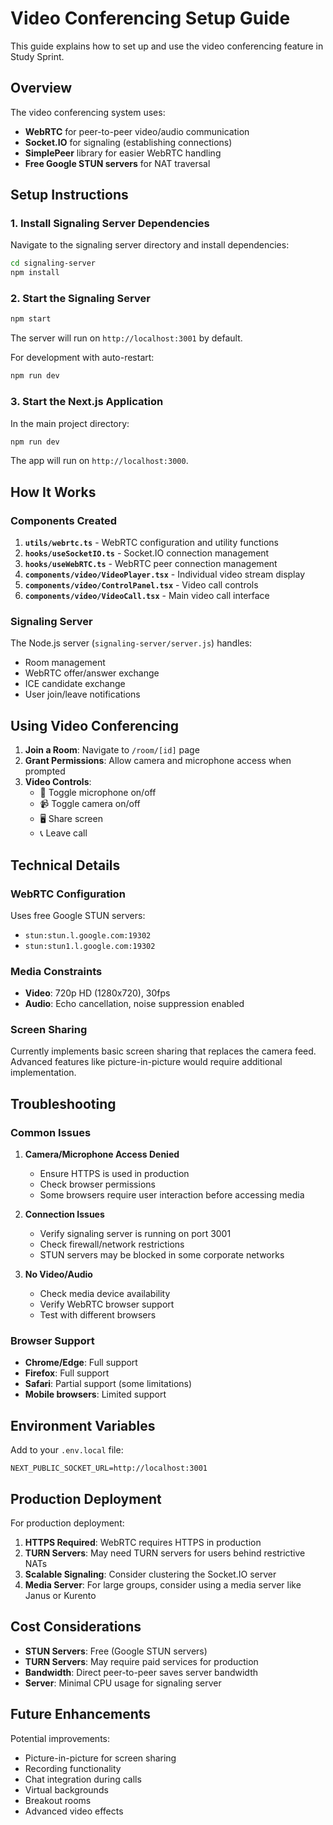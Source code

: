 # Video Conferencing Setup Guide

This guide explains how to set up and use the video conferencing feature in Study Sprint.

## Overview

The video conferencing system uses:

- **WebRTC** for peer-to-peer video/audio communication
- **Socket.IO** for signaling (establishing connections)
- **SimplePeer** library for easier WebRTC handling
- **Free Google STUN servers** for NAT traversal

## Setup Instructions

### 1. Install Signaling Server Dependencies

Navigate to the signaling server directory and install dependencies:

```bash
cd signaling-server
npm install
```

### 2. Start the Signaling Server

```bash
npm start
```

The server will run on `http://localhost:3001` by default.

For development with auto-restart:

```bash
npm run dev
```

### 3. Start the Next.js Application

In the main project directory:

```bash
npm run dev
```

The app will run on `http://localhost:3000`.

## How It Works

### Components Created

1. **`utils/webrtc.ts`** - WebRTC configuration and utility functions
2. **`hooks/useSocketIO.ts`** - Socket.IO connection management
3. **`hooks/useWebRTC.ts`** - WebRTC peer connection management
4. **`components/video/VideoPlayer.tsx`** - Individual video stream display
5. **`components/video/ControlPanel.tsx`** - Video call controls
6. **`components/video/VideoCall.tsx`** - Main video call interface

### Signaling Server

The Node.js server (`signaling-server/server.js`) handles:

- Room management
- WebRTC offer/answer exchange
- ICE candidate exchange
- User join/leave notifications

## Using Video Conferencing

1. **Join a Room**: Navigate to `/room/[id]` page
2. **Grant Permissions**: Allow camera and microphone access when prompted
3. **Video Controls**:
   - 🎤 Toggle microphone on/off
   - 📹 Toggle camera on/off
   - 🖥️ Share screen
   - 📞 Leave call

## Technical Details

### WebRTC Configuration

Uses free Google STUN servers:

- `stun:stun.l.google.com:19302`
- `stun:stun1.l.google.com:19302`

### Media Constraints

- **Video**: 720p HD (1280x720), 30fps
- **Audio**: Echo cancellation, noise suppression enabled

### Screen Sharing

Currently implements basic screen sharing that replaces the camera feed. Advanced features like picture-in-picture would require additional implementation.

## Troubleshooting

### Common Issues

1. **Camera/Microphone Access Denied**
   - Ensure HTTPS is used in production
   - Check browser permissions
   - Some browsers require user interaction before accessing media

2. **Connection Issues**
   - Verify signaling server is running on port 3001
   - Check firewall/network restrictions
   - STUN servers may be blocked in some corporate networks

3. **No Video/Audio**
   - Check media device availability
   - Verify WebRTC browser support
   - Test with different browsers

### Browser Support

- **Chrome/Edge**: Full support
- **Firefox**: Full support
- **Safari**: Partial support (some limitations)
- **Mobile browsers**: Limited support

## Environment Variables

Add to your `.env.local` file:

```env
NEXT_PUBLIC_SOCKET_URL=http://localhost:3001
```

## Production Deployment

For production deployment:

1. **HTTPS Required**: WebRTC requires HTTPS in production
2. **TURN Servers**: May need TURN servers for users behind restrictive NATs
3. **Scalable Signaling**: Consider clustering the Socket.IO server
4. **Media Server**: For large groups, consider using a media server like Janus or Kurento

## Cost Considerations

- **STUN Servers**: Free (Google STUN servers)
- **TURN Servers**: May require paid services for production
- **Bandwidth**: Direct peer-to-peer saves server bandwidth
- **Server**: Minimal CPU usage for signaling server

## Future Enhancements

Potential improvements:

- Picture-in-picture for screen sharing
- Recording functionality
- Chat integration during calls
- Virtual backgrounds
- Breakout rooms
- Advanced video effects
